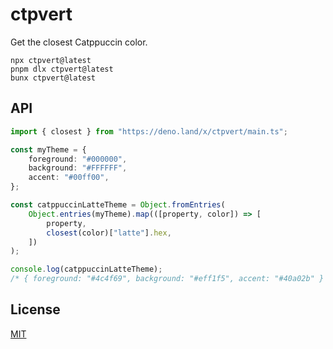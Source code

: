 # ctpvert

Get the closest Catppuccin color.

```
npx ctpvert@latest
pnpm dlx ctpvert@latest
bunx ctpvert@latest
```

## API

```ts
import { closest } from "https://deno.land/x/ctpvert/main.ts";

const myTheme = {
	foreground: "#000000",
	background: "#FFFFFF",
	accent: "#00ff00",
};

const catppuccinLatteTheme = Object.fromEntries(
	Object.entries(myTheme).map(([property, color]) => [
		property,
		closest(color)["latte"].hex,
	])
);

console.log(catppuccinLatteTheme);
/* { foreground: "#4c4f69", background: "#eff1f5", accent: "#40a02b" } */
```

## License

[MIT](LICENSE)
